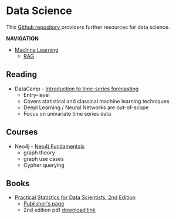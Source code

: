 # Data Science

This [Github repository](https://github.com/peggy1502/Amazing-Resources) providers further resources for data science.

**NAVIGATION**
- [Machine Learning](/data_science/machine_learning/README.md)
    - [RAG](/data_science/machine_learning/retrieval_augmented_generation/README.md)

## Reading
 - DataCamp - [Introduction to time-series forecasting](https://www.datacamp.com/tutorial/tutorial-time-series-forecasting)
    - Entry-level
    - Covers statistical and classical machine learning techniques
    - Deepl Learning / Neural Networks are out-of-scope
    - Focus on univariate time series data

## Courses
- Neo4j - [Neo4j Fundamentals](https://graphacademy.neo4j.com/courses/neo4j-fundamentals/?utm_source=Marketo&utm_medium=Email&utm_campaign=MaSuOB-Global-&utm_content=---&ref=EmailQuickLinks&mkt_tok=NzEwLVJSQy0zMzUAAAGVvPnKaqeSEuvPVVv30eMNI6SVqR4Vfgo2NceMOslYfW1OEZtkHMDn4yB2rwztB0LMevi_K5qG_YSO5CS0dVbV58SxHL1Q8-CQ3RHPU9aT_eiw8I0)
    - graph theory
    - graph use cases
    - Cypher querying

## Books
- [Practical Statistics for Data Scientists, 2nd Edition](/PDFs/Practical%20Statistics%20for%20Data%20Scientists%20-%202nd%20edition.pdf) 
    - [Publisher's page](https://www.oreilly.com/library/view/practical-statistics-for/9781492072935/)
    - 2nd edition pdf [download link](https://www.researchgate.net/profile/Janine-Zitianellis/post/Can_anyone_please_suggest_a_books_on_machine_learning_using_R_Programming/attachment/613a5b83647f3906fc975a71/AS%3A1066204907204608%401631214467436/download/Practical+Statistics+for+Data+Scientists+50%2B+Essential+Concepts+Using+R+and+Python+by+Peter+Bruce%2C+Andrew+Bruce%2C+Peter+Gedeck.pdf)